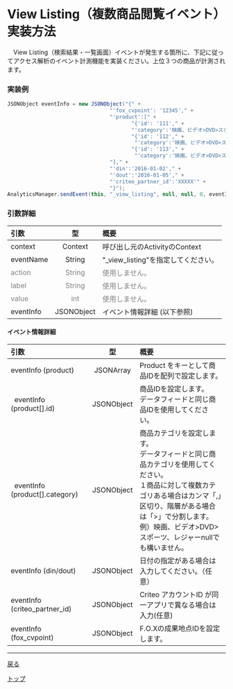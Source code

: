 #	View Listing（複数商品閲覧イベント）実装方法

　View Listing（検索結果・一覧画面）イベントが発生する箇所に、下記に従ってアクセス解析のイベント計測機能を実装ください。上位３つの商品が計測されます。

### 実装例

```java
JSONObject eventInfo = new JSONObject("{" +
                                 "'fox_cvpoint': '12345'," +
                                 "'product':[" +
                                        "{'id': '111'," +
                                        "'category':'映画、ビデオ>DVD>スポーツ、レジャー'}," +
                                        "{'id': '112'," +
                                         "'category':'映画、ビデオ>DVD>スポーツ、レジャー'}," +
                                        "{'id': '113'," +
                                         "'category':'映画、ビデオ>DVD>スポーツ、レジャー'}" +
                                 "]," +
                                 "'din':'2016-01-02'," +
                                 "'dout':'2016-01-05'," +
                                 "'criteo_partner_id':'XXXXX'" +
                                 "}");
AnalyticsManager.sendEvent(this, "_view_listing", null, null, 0, eventInfo);
```

### 引数詳細

| 引数 | 型 | 概要 |
|:----------|:-----------:|:------------|
|context|Context|呼び出し元のActivityのContext|
|eventName|String|"\_view\_listing"を指定してください。|
|<span style="color:grey">action|<span style="color:grey">String|<span style="color:grey">使用しません。|
|<span style="color:grey">label|<span style="color:grey">String|<span style="color:grey">使用しません。|
|<span style="color:grey">value|<span style="color:grey">int|<span style="color:grey">使用しません。|
|eventInfo|JSONObject|イベント情報詳細 (以下参照)|

#### イベント情報詳細

| 引数 | 型 | 概要 |
|:----------|:-----------:|:------------|
|eventInfo (product)|JSONArray|Product をキーとして商品IDを配列で設定します。
|&nbsp;&nbsp;eventInfo (product[].id)|JSONObject|商品IDを設定します。<br>データフィードと同じ商品IDを使⽤してください。|
|&nbsp;&nbsp;eventInfo (product[].category)|JSONObject|商品カテゴリを設定します。<br>データフィードと同じ商品カテゴリを使用してください。<br>１商品に対して複数カテゴリある場合はカンマ「,」区切り、階層がある場合は「>」で分割します。<br>例）映画、ビデオ>DVD>スポーツ、レジャーnullでも構いません。|
|eventInfo (din/dout)|JSONObject|⽇付の指定がある場合は⼊⼒してください。（任意）|
|eventInfo (criteo_partner_id)|JSONObject|Criteo アカウントID が同⼀アプリで異なる場合は⼊⼒(任意)|
|eventInfo (fox_cvpoint)|JSONObject|F.O.Xの成果地点IDを設定します。|


---
[戻る](/lang/ja//doc/fox_engagement/README.md)

[トップ](/lang/ja/README.md)
